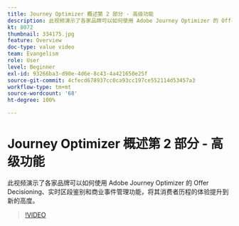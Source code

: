 ```yaml
---
title: Journey Optimizer 概述第 2 部分 - 高级功能
description: 此视频演示了各家品牌可以如何使用 Adobe Journey Optimizer 的 Offer Decisioning、实时区段鉴别和商业事件管理功能，将其消费者历程的体验提升到新的高度。
kt: 8072
thumbnail: 334175.jpg
feature: Overview
doc-type: value video
team: Evangelism
role: User
level: Beginner
exl-id: 93266ba3-d90e-4d6e-8c43-4a421650e25f
source-git-commit: 4cfecd678937cc0ca93cc197ce552114d53457a3
workflow-type: tm+mt
source-wordcount: '68'
ht-degree: 100%

---
```


# Journey Optimizer 概述第 2 部分 - 高级功能

此视频演示了各家品牌可以如何使用 Adobe Journey Optimizer 的 Offer Decisioning、实时区段鉴别和商业事件管理功能，将其消费者历程的体验提升到新的高度。

>[!VIDEO](https://video.tv.adobe.com/v/334175?quality=12)
